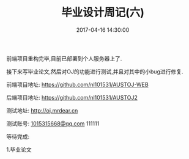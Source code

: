 ﻿---
title: 毕业设计周记(六)
tags:
  - 毕业设计
categories: 随谈
date: 2017-04-16 14:30:00

---

前端项目重构完毕,目前已部署到个人服务器上了.

接下来写毕业论文,然后对OJ的功能进行测试,并且对其中的小bug进行修复.

前端项目地址: https://github.com/nl101531/AUSTOJ-WEB

后端项目地址: https://github.com/nl101531/AUSTOJ2


测试地址: http://oj.mrdear.cn

测试账号: 1015315668@qq.com
          111111

等待完成:

1.毕业论文

